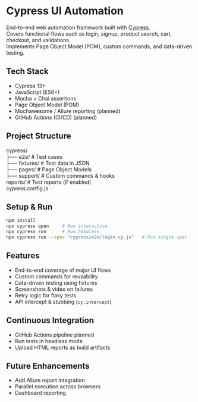 # Cypress UI Automation

End-to-end web automation framework built with [Cypress](https://www.cypress.io/).  
Covers functional flows such as login, signup, product search, cart, checkout, and validations.  
Implements Page Object Model (POM), custom commands, and data-driven testing.

## Tech Stack
- Cypress 13+
- JavaScript (ES6+)
- Mocha + Chai assertions
- Page Object Model (POM)
- Mochawesome / Allure reporting (planned)
- GitHub Actions (CI/CD) (planned)

## Project Structure
cypress/  
    ├── e2e/        # Test cases  
    ├── fixtures/   # Test data in JSON  
    ├── pages/      # Page Object Models  
    ├── support/    # Custom commands & hooks  
reports/            # Test reports (if enabled)  
cypress.config.js  

## Setup & Run
```bash
npm install
npx cypress open     # Run interactive
npx cypress run      # Run headless
npx cypress run --spec "cypress/e2e/login.cy.js"   # Run single spec
```

## Features
- End-to-end coverage of major UI flows
- Custom commands for reusability
- Data-driven testing using fixtures
- Screenshots & video on failures
- Retry logic for flaky tests
- API intercept & stubbing (`cy.intercept`)

## Continuous Integration
- GitHub Actions pipeline planned
- Run tests in headless mode
- Upload HTML reports as build artifacts

## Future Enhancements
- Add Allure report integration
- Parallel execution across browsers
- Dashboard reporting
